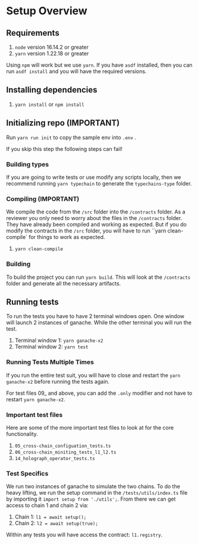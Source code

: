 # Setup Overview

## Requirements

1. `node` version 16.14.2 or greater
2. `yarn` version 1.22.18 or greater

Using `npm` will work but we use `yarn`. If you have `asdf` installed, then you can run `asdf install` and you will have the required versions.

## Installing dependencies

1. `yarn install` or `npm install`

## Initializing repo (IMPORTANT)

Run `yarn run init` to copy the sample env into `.env` .

If you skip this step the following steps can fail!

### Building types

If you are going to write tests or use modify any scripts locally, then we recommend running `yarn typechain` to generate the `typechains-type` folder.

### Compiling (IMPORTANT)

We compile the code from the `/src` folder into the `/contracts` folder. As a reviewer you only need to worry about the files in the `/contracts` folder. They have already been compiled and working as expected. But if you do modify the contracts in the `/src` folder, you will have to run ``yarn clean-compile` for things to work as expected.

1. `yarn clean-compile`


### Building

To build the project you can run `yarn build`. This will look at the `/contracts` folder and generate all the necessary artifacts.

## Running tests

To run the tests you have to have 2 terminal windows open. One window will launch 2 instances of ganache. While the other terminal you will run the test.

1. Terminal window 1: `yarn ganache-x2`
2. Terminal window 2: `yarn test`

### Running Tests Multiple Times

If you run the entire test suit, you will have to close and restart the `yarn ganache-x2` before running the tests again.

For test files 09\_ and above, you can add the `.only` modifier and not have to restart `yarn ganache-x2`.

### Important test files

Here are some of the more important test files to look at for the core functionality.

1. `05_cross-chain_configuation_tests.ts`
2. `06_cross-chain_miniting_tests_l1_l2.ts`
3. `14_holograph_operator_tests.ts`

### Test Specifics

We run two instances of ganache to simulate the two chains. To do the heavy lifting, we run the setup command in the `/tests/utils/index.ts` file by importing it `import setup from './utils';`. From there we can get access to chain 1 and chain 2 via:

1. Chain 1: `l1 = await setup();`
2. Chain 2: `l2 = await setup(true);`

Within any tests you will have access the contract: `l1.registry`.
